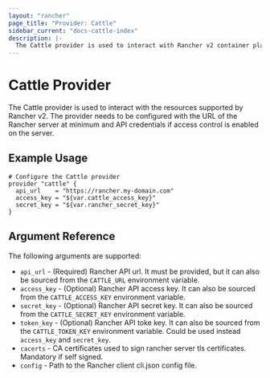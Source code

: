 ```yaml
---
layout: "rancher"
page_title: "Provider: Cattle"
sidebar_current: "docs-cattle-index"
description: |-
  The Cattle provider is used to interact with Rancher v2 container platforms.
---
```


# Cattle Provider

The Cattle provider is used to interact with the
resources supported by Rancher v2. The provider needs to be configured
with the URL of the Rancher server at minimum and API credentials if
access control is enabled on the server.

## Example Usage

```hcl
# Configure the Cattle provider
provider "cattle" {
  api_url    = "https://rancher.my-domain.com"
  access_key = "${var.cattle_access_key}"
  secret_key = "${var.rancher_secret_key}"
}
```

## Argument Reference

The following arguments are supported:

* `api_url` - (Required) Rancher API url. It must be provided, but it can also be sourced from the `CATTLE_URL` environment variable.
* `access_key` - (Optional) Rancher API access key. It can also be sourced from the `CATTLE_ACCESS_KEY` environment variable.
* `secret_key` - (Optional) Rancher API secret key. It can also be sourced from the `CATTLE_SECRET_KEY` environment variable.
* `token_key` - (Optional) Rancher API toke key. It can also be sourced from the `CATTLE_TOKEN_KEY` environment variable. Could be used instead `access_key` and `secret_key`.
* `cacerts` - CA certificates used to sign rancher server tls certificates. Mandatory if self signed.
* `config` - Path to the Rancher client cli.json config file.
